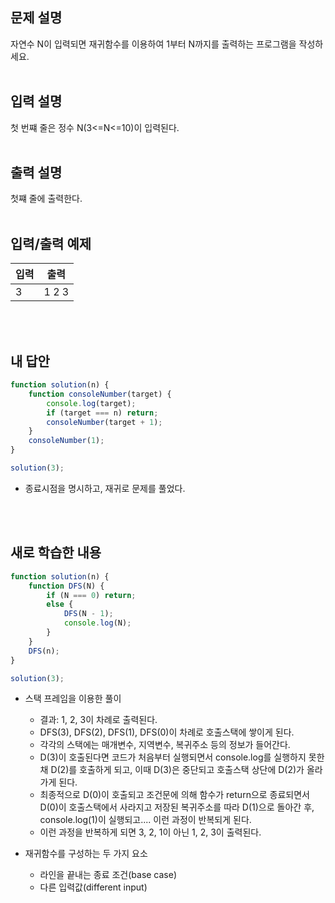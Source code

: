 ## 문제 설명

자연수 N이 입력되면 재귀함수를 이용하여 1부터 N까지를 출력하는 프로그램을 작성하세요.
<br>
<br>

## 입력 설명

첫 번쨰 줄은 정수 N(3<=N<=10)이 입력된다.
<br>
<br>

## 출력 설명

첫쨰 줄에 출력한다.
<br>
<br>

## 입력/출력 예제

| 입력 | 출력  |
| ---- | ----- |
| 3    | 1 2 3 |

<br>
<br>

## 내 답안

```js
function solution(n) {
    function consoleNumber(target) {
        console.log(target);
        if (target === n) return;
        consoleNumber(target + 1);
    }
    consoleNumber(1);
}

solution(3);
```

-   종료시점을 명시하고, 재귀로 문제를 풀었다.

<br>
<br>

## 새로 학습한 내용

```js
function solution(n) {
    function DFS(N) {
        if (N === 0) return;
        else {
            DFS(N - 1);
            console.log(N);
        }
    }
    DFS(n);
}

solution(3);
```

-   스택 프레임을 이용한 풀이

    -   결과: 1, 2, 3이 차례로 출력된다.
    -   DFS(3), DFS(2), DFS(1), DFS(0)이 차례로 호출스택에 쌓이게 된다.
    -   각각의 스택에는 매개변수, 지역변수, 복귀주소 등의 정보가 들어간다.
    -   D(3)이 호출된다면 코드가 처음부터 실행되면서 console.log를 실행하지 못한채 D(2)를 호출하게 되고, 이때 D(3)은 중단되고 호출스택 상단에 D(2)가 올라가게 된다.
    -   최종적으로 D(0)이 호출되고 조건문에 의해 함수가 return으로 종료되면서 D(0)이 호출스택에서 사라지고 저장된 복귀주소를 따라 D(1)으로 돌아간 후, console.log(1)이 실행되고.... 이런 과정이 반복되게 된다.
    -   이런 과정을 반복하게 되면 3, 2, 1이 아닌 1, 2, 3이 출력된다.

-   재귀함수를 구성하는 두 가지 요소
    -   라인을 끝내는 종료 조건(base case)
    -   다른 입력값(different input)
